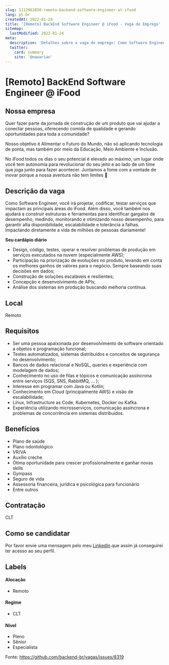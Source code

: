 ```yaml
---
slug: 1112962850-remoto-backend-software-engineer-at-ifood
lang: pt-br
createdAt: 2022-01-24
title: '[Remoto] BackEnd Software Engineer @ iFood - Vaga de Emprego'
sitemap:
  lastModified: 2022-01-24
meta:
  description: 'Detalhes sobre a vaga de emprego: Como Software Engineer, você irá projetar, codificar, testar serviços que impactam as principais áreas do iFood. Além disso, você também nos ajudará a construir estruturas e ferramentas para identificar gargalos de desempenho, medindo, monitorando e otimizando nosso desempenho, para garantir alta disponibilidade, escalabilidade e tolerância a falhas. Impactando diretamente a vida de milhões de pessoas diariamente! **Seu cardápio diário** * Design, código, testes, operar e resolver problemas de produção em serviços executados na nuvem (especialmente AWS); * Participação na priorização de evoluções no produto, levando em conta os melhores ganhos de valores para o negócio. Sempre baseando suas decisões em dados; * Construção de soluções escaláveis e resilientes; * Concepção e desenvolvimento de APIs; * Análise dos sistemas em produção buscando melhoria contínua.'
  twitter:
    card: summary
    site: '@nawarian'
---
```


# [Remoto] BackEnd Software Engineer @ iFood

## Nossa empresa

Quer fazer parte da jornada de construção de um produto que vai ajudar a conectar pessoas, oferecendo comida de qualidade e gerando oportunidades para toda a comunidade?

Nosso objetivo é Alimentar o Futuro do Mundo, não só aplicando tecnologia de ponta, mas também por meio da Educação, Meio Ambiente e Inclusão. 

No iFood todos os dias o seu potencial é elevado ao máximo, um lugar onde você tem autonomia para revolucionar do seu jeito e ao lado de um time que joga junto para fazer acontecer. Juntamos a fome com a vontade de inovar porque a nossa aventura não tem limites 🚀

## Descrição da vaga

Como Software Engineer, você irá projetar, codificar, testar serviços que impactam as principais áreas do iFood. Além disso, você também nos ajudará a construir estruturas e ferramentas para identificar gargalos de desempenho, medindo, monitorando e otimizando nosso desempenho, para garantir alta disponibilidade, escalabilidade e tolerância a falhas. Impactando diretamente a vida de milhões de pessoas diariamente!

**Seu cardápio diário**

* Design, código, testes, operar e resolver problemas de produção em serviços executados na nuvem (especialmente AWS);
* Participação na priorização de evoluções no produto, levando em conta os melhores ganhos de valores para o negócio. Sempre baseando suas decisões em dados;
* Construção de soluções escaláveis e resilientes;
* Concepção e desenvolvimento de APIs;
* Análise dos sistemas em produção buscando melhoria contínua.

## Local

Remoto

## Requisitos

* Ser uma pessoa apaixonada por desenvolvimento de software orientado a objetos e programação funcional;
* Testes automatizados, sistemas distribuídos e conceitos de segurança no desenvolvimento;
* Bancos de dados relacional e NoSQL, queries e experiência com modelagem de dados;
* Conhecimento no uso de filas e tópicos e comunicação assíncrona entre serviços (SQS, SNS, RabbitMQ, … );
* Interesse em programar com Java ou Kotlin;
* Conhecimento em Cloud (principalmente AWS) e visão de escalabilidade;
* Linux, Infrastructure as Code, Kubernetes, Docker ou Kafka.
* Experiência utilizando microsserviços, comunicação assíncrona e problemas de concorrência em sistemas distribuídos.

## Benefícios

- Plano de saúde
- Plano odontológico
- VR/VA
- Auxílio creche
- Ótima oportunidade para crescer profissionalmente e ganhar novas skills
- Gympass
- Seguro de vida
- Assessoria financeira, jurídica e psicológica para funcionário
- Entre outros

## Contratação

CLT

## Como se candidatar

Por favor envie uma mensagem pelo meu [LinkedIn](https://www.linkedin.com/in/rafadepaula/) que assim já conseguirei ter acesso ao seu perfil.

## Labels

#### Alocação
- Remoto

#### Regime
- CLT
#### Nível
- Pleno
- Sênior
- Especialista



Fonte: https://github.com/backend-br/vagas/issues/8319